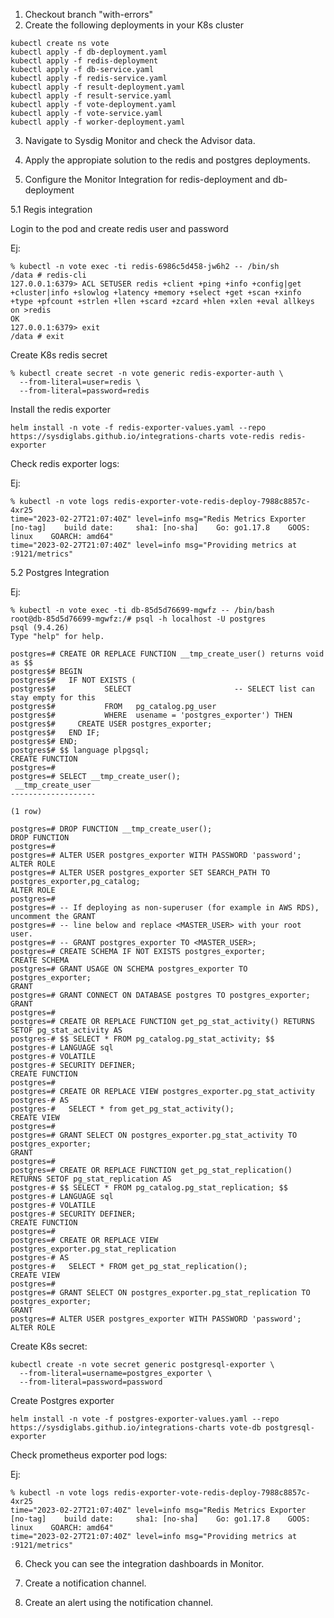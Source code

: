 1. Checkout branch "with-errors"
2. Create the following deployments in your K8s cluster

```
kubectl create ns vote
kubectl apply -f db-deployment.yaml
kubectl apply -f redis-deployment
kubectl apply -f db-service.yaml
kubectl apply -f redis-service.yaml
kubectl apply -f result-deployment.yaml
kubectl apply -f result-service.yaml
kubectl apply -f vote-deployment.yaml
kubectl apply -f vote-service.yaml
kubectl apply -f worker-deployment.yaml
```

3. Navigate to Sysdig Monitor and check the Advisor data.

4. Apply the appropiate solution to the redis and postgres deployments.

5. Configure the Monitor Integration for redis-deployment and db-deployment

5.1 Regis integration

Login to the pod and create redis user and password 

Ej:
```
% kubectl -n vote exec -ti redis-6986c5d458-jw6h2 -- /bin/sh
/data # redis-cli
127.0.0.1:6379> ACL SETUSER redis +client +ping +info +config|get +cluster|info +slowlog +latency +memory +select +get +scan +xinfo +type +pfcount +strlen +llen +scard +zcard +hlen +xlen +eval allkeys on >redis
OK
127.0.0.1:6379> exit
/data # exit
```

Create K8s redis secret
```
% kubectl create secret -n vote generic redis-exporter-auth \
  --from-literal=user=redis \
  --from-literal=password=redis
```

Install the redis exporter

```
helm install -n vote -f redis-exporter-values.yaml --repo https://sysdiglabs.github.io/integrations-charts vote-redis redis-exporter
```

Check redis exporter logs:

Ej:
```
% kubectl -n vote logs redis-exporter-vote-redis-deploy-7988c8857c-4xr25
time="2023-02-27T21:07:40Z" level=info msg="Redis Metrics Exporter [no-tag]    build date:     sha1: [no-sha]    Go: go1.17.8    GOOS: linux    GOARCH: amd64"
time="2023-02-27T21:07:40Z" level=info msg="Providing metrics at :9121/metrics"
```

5.2 Postgres Integration

Ej:

```
% kubectl -n vote exec -ti db-85d5d76699-mgwfz -- /bin/bash
root@db-85d5d76699-mgwfz:/# psql -h localhost -U postgres 
psql (9.4.26)
Type "help" for help.

postgres=# CREATE OR REPLACE FUNCTION __tmp_create_user() returns void as $$
postgres$# BEGIN
postgres$#   IF NOT EXISTS (
postgres$#           SELECT                       -- SELECT list can stay empty for this
postgres$#           FROM   pg_catalog.pg_user
postgres$#           WHERE  usename = 'postgres_exporter') THEN
postgres$#     CREATE USER postgres_exporter;
postgres$#   END IF;
postgres$# END;
postgres$# $$ language plpgsql;
CREATE FUNCTION
postgres=# 
postgres=# SELECT __tmp_create_user();
 __tmp_create_user 
-------------------
 
(1 row)

postgres=# DROP FUNCTION __tmp_create_user();
DROP FUNCTION
postgres=# 
postgres=# ALTER USER postgres_exporter WITH PASSWORD 'password';
ALTER ROLE
postgres=# ALTER USER postgres_exporter SET SEARCH_PATH TO postgres_exporter,pg_catalog;
ALTER ROLE
postgres=# 
postgres=# -- If deploying as non-superuser (for example in AWS RDS), uncomment the GRANT
postgres=# -- line below and replace <MASTER_USER> with your root user.
postgres=# -- GRANT postgres_exporter TO <MASTER_USER>;
postgres=# CREATE SCHEMA IF NOT EXISTS postgres_exporter;
CREATE SCHEMA
postgres=# GRANT USAGE ON SCHEMA postgres_exporter TO postgres_exporter;
GRANT
postgres=# GRANT CONNECT ON DATABASE postgres TO postgres_exporter;
GRANT
postgres=# 
postgres=# CREATE OR REPLACE FUNCTION get_pg_stat_activity() RETURNS SETOF pg_stat_activity AS
postgres-# $$ SELECT * FROM pg_catalog.pg_stat_activity; $$
postgres-# LANGUAGE sql
postgres-# VOLATILE
postgres-# SECURITY DEFINER;
CREATE FUNCTION
postgres=# 
postgres=# CREATE OR REPLACE VIEW postgres_exporter.pg_stat_activity
postgres-# AS
postgres-#   SELECT * from get_pg_stat_activity();
CREATE VIEW
postgres=# 
postgres=# GRANT SELECT ON postgres_exporter.pg_stat_activity TO postgres_exporter;
GRANT
postgres=# 
postgres=# CREATE OR REPLACE FUNCTION get_pg_stat_replication() RETURNS SETOF pg_stat_replication AS
postgres-# $$ SELECT * FROM pg_catalog.pg_stat_replication; $$
postgres-# LANGUAGE sql
postgres-# VOLATILE
postgres-# SECURITY DEFINER;
CREATE FUNCTION
postgres=# 
postgres=# CREATE OR REPLACE VIEW postgres_exporter.pg_stat_replication
postgres-# AS
postgres-#   SELECT * FROM get_pg_stat_replication();
CREATE VIEW
postgres=# 
postgres=# GRANT SELECT ON postgres_exporter.pg_stat_replication TO postgres_exporter;
GRANT
postgres=# ALTER USER postgres_exporter WITH PASSWORD 'password';
ALTER ROLE
```

Create K8s secret:

```
kubectl create -n vote secret generic postgresql-exporter \
  --from-literal=username=postgres_exporter \
  --from-literal=password=password

```

Create Postgres exporter

```
helm install -n vote -f postgres-exporter-values.yaml --repo https://sysdiglabs.github.io/integrations-charts vote-db postgresql-exporter
```

Check prometheus exporter pod logs:

Ej:
```
% kubectl -n vote logs redis-exporter-vote-redis-deploy-7988c8857c-4xr25
time="2023-02-27T21:07:40Z" level=info msg="Redis Metrics Exporter [no-tag]    build date:     sha1: [no-sha]    Go: go1.17.8    GOOS: linux    GOARCH: amd64"
time="2023-02-27T21:07:40Z" level=info msg="Providing metrics at :9121/metrics"
```

6. Check you can see the integration dashboards in Monitor.

7. Create a notification channel.

8. Create an alert using the notification channel.



